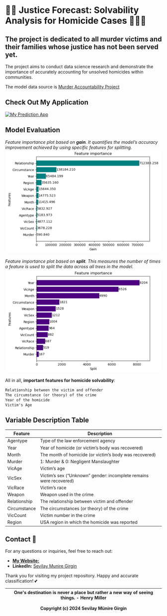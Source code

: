 # 🕵🏻 Justice Forecast: Solvability Analysis for Homicide Cases 👩🏻‍💻

## The project is dedicated to all murder victims and their families whose justice has not been served yet.

The project aims to conduct data science research and demonstrate the importance of accurately accounting for unsolved homicides within communities. 

The model data source is [Murder Accountability Project](https://www.murderdata.org/)

## Check Out My Application

[![My Prediction App](https://static.streamlit.io/badges/streamlit_badge_black_white.svg)](https://sevilaygirgin-app-homicide-prediction.streamlit.app/)


## Model Evaluation
*Feature importance plot based on **gain**. It quantifies the model’s accuracy improvement achieved by using specific features for splitting.*
[<img src="https://github.com/SevilayMuni/LGBM-homicide-prediction-app/blob/master/images2/Gain-Feature-Importance-Plot.png" width="500"/>](https://github.com/SevilayMuni/LGBM-homicide-prediction-app/blob/master/images2/Gain-Feature-Importance-Plot.png)

*Feature importance plot based on **split**. This measures the number of times a feature is used to split the data across all trees in the model.*
[<img src="https://github.com/SevilayMuni/LGBM-homicide-prediction-app/blob/master/images2/Split-Feature-Importance-Plot.png" width="500"/>](https://github.com/SevilayMuni/LGBM-homicide-prediction-app/blob/master/images2/Split-Feature-Importance-Plot.png)

All in all, **important features for homicide solvability**: 

    Relationship between the victim and offender
    The circumstance (or theory) of the crime
    Year of the homicide
    Victim's Age

## Variable Description Table

Feature | Description |
-----|-----|
Agentype| Type of the law enforcement agency
Year| Year of homicide (or victim’s body was recovered) 
Month| The month of homicide (or victim’s body was recovered)
Murder| 1: Murder & 0: Negligent Manslaughter
VicAge| Victim’s age
VicSex| Victim’s sex (“Unknown” gender: incomplete remains were recovered)
VicRace| Victim’s race
Weapon| Weapon used in the crime
Relationship| The relationship between victim and offender
Circumstance| The circumstances (or theory) of the crime
VicCount| Victim number in the crime
Region| USA region in which the homicide was reported

## Contact 📩
For any questions or inquiries, feel free to reach out:
- [**My Website:**](https://sevilaymuni.github.io/Girgin/)
- **LinkedIn:** [Sevilay Munire Girgin](www.linkedin.com/in/sevilay-munire-girgin-8902a7159)

Thank you for visiting my project repository. Happy and accurate classification! 💕

| One's destination is never a place but rather a new way of seeing things. - Henry Miller |
-----|

<p align="center"> <b>Copyright (c) 2024 Sevilay Münire Girgin</b> </p>
